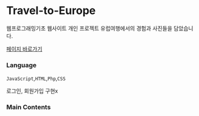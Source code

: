 # Travel-to-Europe

웹프로그래밍기초 웹사이트 개인 프로젝트
유럽여행에서의 경험과 사진들을 담았습니다.

[페이지 바로가기](http://mm.sookmyung.ac.kr/~it1814392/www_homepage/main.html)

### Language
`JavaScript`,`HTML`,`Php`,`CSS`

로그인, 회원가입 구현x

### Main Contents
